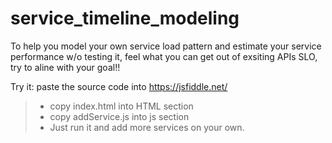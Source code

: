 # service_timeline_modeling

To help you model your own service load pattern and estimate your service performance w/o testing it, feel what you can get out of exsiting APIs SLO, try to aline with your goal!!

Try it: 
paste the source code into https://jsfiddle.net/
> * copy index.html into HTML section
> * copy addService.js into js section
> * Just run it and add more services on your own.
